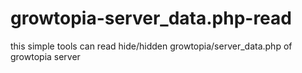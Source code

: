 # growtopia-server_data.php-read
this simple tools can read hide/hidden growtopia/server_data.php of growtopia server
